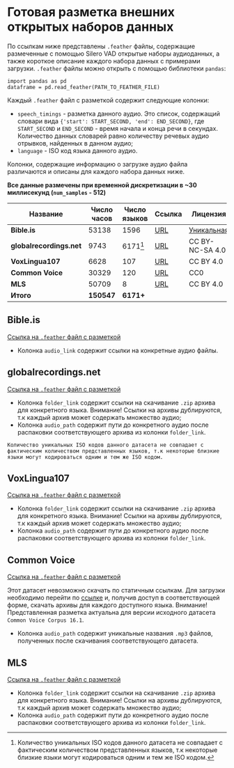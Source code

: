 # Готовая разметка внешних открытых наборов данных

По ссылкам ниже представлены `.feather` файлы, содержащие размеченные с помощью Silero VAD открытые наборы аудиоданных, а также короткое описание каждого набора данных с примерами загрузки. `.feather` файлы можно открыть с помощью библиотеки `pandas`:
```python3
import pandas as pd
dataframe = pd.read_feather(PATH_TO_FEATHER_FILE)
```

Каждый `.feather` файл с разметкой содержит следующие колонки:
- `speech_timings` - разметка данного аудио. Это список, содержащий словари вида `{'start': START_SECOND, 'end': END_SECOND}`, где `START_SECOND` и `END_SECOND` - время начала и конца речи в секундах. Количество данных словарей равно количеству речевых аудио отрывков, найденных в данном аудио;
- `language` - ISO код языка данного аудио.

Колонки, содержащие информацию о загрузке аудио файла различаются и описаны для каждого набора данных ниже.

**Все данные размечены при временной дискретизации в ~30 миллисекунд (`num_samples` - 512)**

| Название             | Число часов | Число языков | Ссылка | Лицензия |
|----------------------|-------------|-------------|--------|----------|
| **Bible.is**             | 53138       | 1596        |    [URL](https://live.bible.is/)    |    [Уникальная](https://live.bible.is/terms)      |
| **globalrecordings.net** | 9743        | 6171[^1]       |    [URL](https://globalrecordings.net/en)    |    CC BY-NC-SA 4.0      |
| **VoxLingua107**         | 6628        | 107         |    [URL](https://bark.phon.ioc.ee/voxlingua107/)    |     CC BY 4.0     |
| **Common Voice**         | 30329       | 120         |    [URL](https://commonvoice.mozilla.org/en/datasets)    |     CC0     |
| **MLS**                  | 50709       | 8           |    [URL](https://www.openslr.org/94/)    |    CC BY 4.0      |
| **Итого** | **150547** | **6171+** | | | |

## Bible.is

[Ссылка на `.feather` файл с разметкой](https://models.silero.ai/vad_datasets/BibleIs.feather)

- Колонка `audio_link` содержит ссылки на конкретные аудио файлы.

## globalrecordings.net

[Ссылка на `.feather` файл с разметкой](https://models.silero.ai/vad_datasets/globalrecordings.feather)

- Колонка `folder_link` содержит ссылки на скачивание `.zip` архива для конкретного языка. Внимание! Ссылки на архивы дублируются, т.к каждый архив может содержать множество аудио;
- Колонка `audio_path` содержит пути до конкретного аудио после распаковки соответствующего архива из колонки `folder_link`.

``Количество уникальных ISO кодов данного датасета не совпадает с фактическим количеством представленных языков, т.к некоторые близкие языки могут кодироваться одним и тем же ISO кодом.``

## VoxLingua107

[Ссылка на `.feather` файл с разметкой](https://models.silero.ai/vad_datasets/VoxLingua107.feather)

- Колонка `folder_link` содержит ссылки на скачивание `.zip` архива для конкретного языка. Внимание! Ссылки на архивы дублируются, т.к каждый архив может содержать множество аудио;
- Колонка `audio_path` содержит пути до конкретного аудио после распаковки соответствующего архива из колонки `folder_link`.

## Common Voice

[Ссылка на `.feather` файл с разметкой](https://models.silero.ai/vad_datasets/common_voice.feather)

Этот датасет невозможно скачать по статичным ссылкам. Для загрузки необходимо перейти по [ссылке](https://commonvoice.mozilla.org/en/datasets) и, получив доступ в соответствующей форме, скачать архивы для каждого доступного языка. Внимание! Представленная разметка актуальна для версии исходного датасета `Common Voice Corpus 16.1`.

- Колонка `audio_path` содержит уникальные названия `.mp3` файлов, полученных после скачивания соответствующего датасета.

## MLS

[Ссылка на `.feather` файл с разметкой](https://models.silero.ai/vad_datasets/MLS.feather)

- Колонка `folder_link` содержит ссылки на скачивание `.zip` архива для конкретного языка. Внимание! Ссылки на архивы дублируются, т.к каждый архив может содержать множество аудио;
- Колонка `audio_path` содержит пути до конкретного аудио после распаковки соответствующего архива из колонки `folder_link`.


[^1]: Количество уникальных ISO кодов данного датасета не совпадает с фактическим количеством представленных языков, т.к некоторые близкие языки могут кодироваться одним и тем же ISO кодом.
